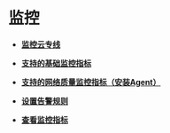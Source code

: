 # 监控<a name="dc_04_0800"></a>

-   **[监控云专线](监控云专线.md)**  

-   **[支持的基础监控指标](支持的基础监控指标.md)**  

-   **[支持的网络质量监控指标（安装Agent）](支持的网络质量监控指标（安装Agent）.md)**  

-   **[设置告警规则](设置告警规则.md)**  

-   **[查看监控指标](查看监控指标.md)**  


